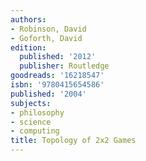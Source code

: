 ```yaml
---
authors:
- Robinson, David
- Goforth, David
edition:
  published: '2012'
  publisher: Routledge
goodreads: '16218547'
isbn: '9780415654586'
published: '2004'
subjects:
- philosophy
- science
- computing
title: Topology of 2x2 Games
---
```



